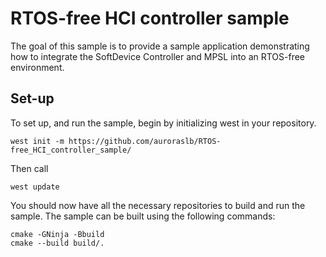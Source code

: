 RTOS-free HCI controller sample
===============================

The goal of this sample is to provide a sample application demonstrating how to integrate the SoftDevice Controller and MPSL into an RTOS-free environment.


Set-up
------
To set up, and run the sample, begin by initializing west in your repository.
```
west init -m https://github.com/auroraslb/RTOS-free_HCI_controller_sample/
```
Then call
```
west update
```

You should now have all the necessary repositories to build and run the sample. The sample can be built using the following commands:
```
cmake -GNinja -Bbuild
cmake --build build/.
```